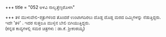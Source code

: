 +++
title = "052 ಅಳವಿ ನಾಲ್ವತ್ತೆಣ್ಟರೊಳಗಿ"

+++
ತಳಿ ಮುಳುವೇಲಿ-ಶತ್ರುಗಳಿಂದ ತೊಂದರೆ ಉಂಟಾಗದಿರಲು ದೊಡ್ಡ ದೊಡ್ಡ ಮರದ ದಿಮ್ಮಿಗಳನ್ನು ನೆಡುತ್ತಿದ್ದರು.   
ಇದೇ 'ತಳಿ' . ಇದರ ಸುತ್ತಲೂ ಮುಳ್ಳಿನ ಬೇಲಿ ಬಿಗಿಯುತ್ತಿದ್ದರು.   
(ಕನ್ನಡ ಕಾವ್ಯಗಳಲ್ಲಿ ಸಮರ ಚಿತ್ರಗಳು : ಡಾ.ಕೆ. ಶ್ರೀಕಂಠಯ್ಯ)